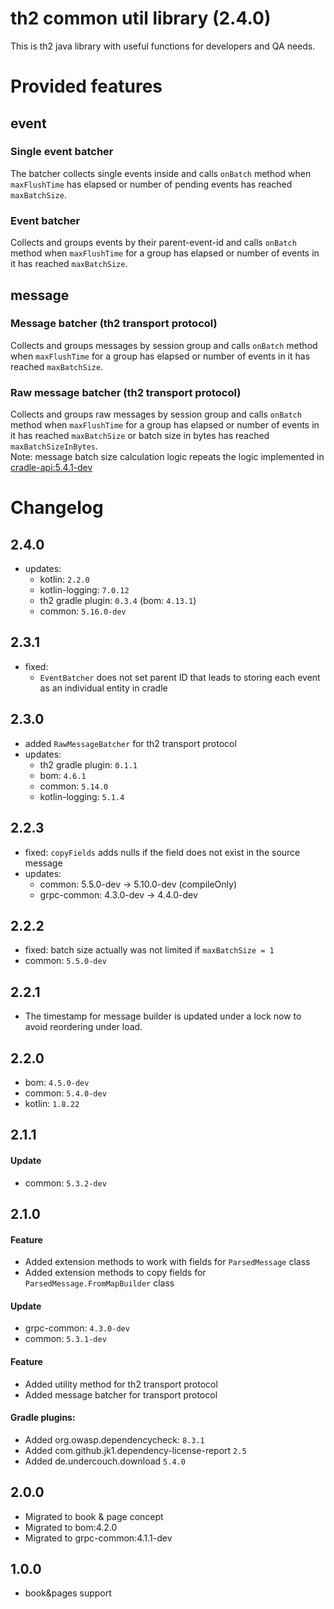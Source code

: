 # th2 common util library (2.4.0)

This is th2 java library with useful functions for developers and QA needs.

# Provided features

## event

### Single event batcher

The batcher collects single events inside and calls `onBatch` method when `maxFlushTime` has elapsed or number of
pending events has reached `maxBatchSize`.

### Event batcher

Collects and groups events by their parent-event-id and calls `onBatch` method when `maxFlushTime` for a group has
elapsed or number of events in it has reached `maxBatchSize`.

## message

### Message batcher (th2 transport protocol)

Collects and groups messages by session group and calls `onBatch` method when `maxFlushTime` for a group has
elapsed or number of events in it has reached `maxBatchSize`.

### Raw message batcher (th2 transport protocol)

Collects and groups raw messages by session group and calls `onBatch` method when `maxFlushTime` for a group has
elapsed or number of events in it has reached `maxBatchSize` or batch size in bytes has reached `maxBatchSizeInBytes`.
<br>Note: message batch size calculation logic repeats the logic implemented in [cradle-api:5.4.1-dev](https://github.com/th2-net/cradleapi/tree/5.4.1-dev) 

# Changelog

## 2.4.0

* updates:
  * kotlin: `2.2.0`
  * kotlin-logging: `7.0.12`
  * th2 gradle plugin: `0.3.4` (bom: `4.13.1`)
  * common: `5.16.0-dev`

## 2.3.1

* fixed:
  * `EventBatcher` does not set parent ID that leads to storing each event as an individual entity in cradle

## 2.3.0

* added `RawMessageBatcher` for th2 transport protocol 
* updates:
  * th2 gradle plugin: `0.1.1`
  * bom: `4.6.1`
  * common: `5.14.0`
  * kotlin-logging: `5.1.4`

## 2.2.3

* fixed: `copyFields` adds nulls if the field does not exist in the source message
* updates:
  * common: 5.5.0-dev -> 5.10.0-dev (compileOnly)
  * grpc-common: 4.3.0-dev -> 4.4.0-dev

## 2.2.2

* fixed: batch size actually was not limited if `maxBatchSize = 1`
* common: `5.5.0-dev`

## 2.2.1

* The timestamp for message builder is updated under a lock now to avoid reordering under load.

## 2.2.0

* bom: `4.5.0-dev`
* common: `5.4.0-dev`
* kotlin: `1.8.22`

## 2.1.1

#### Update
* common: `5.3.2-dev`

## 2.1.0

#### Feature
* Added extension methods to work with fields for `ParsedMessage` class
* Added extension methods to copy fields for `ParsedMessage.FromMapBuilder` class

#### Update
* grpc-common: `4.3.0-dev`
* common: `5.3.1-dev`

#### Feature
* Added utility method for th2 transport protocol
* Added message batcher for transport protocol

#### Gradle plugins:
+ Added org.owasp.dependencycheck: `8.3.1`
+ Added com.github.jk1.dependency-license-report `2.5`
+ Added de.undercouch.download `5.4.0`

## 2.0.0

* Migrated to book & page concept
* Migrated to bom:4.2.0
* Migrated to grpc-common:4.1.1-dev

## 1.0.0

* book&pages support